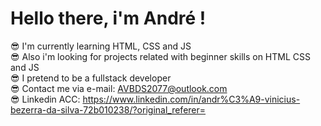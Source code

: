 # Hello there, i'm André !
😎 I'm currently learning HTML, CSS and JS <br>
😎 Also i'm looking for projects related with beginner skills on HTML CSS and JS <br>
😎 I pretend to be a fullstack developer <br>
😎 Contact me via e-mail: AVBDS2077@outlook.com <br>
😎 Linkedin ACC: https://www.linkedin.com/in/andr%C3%A9-vinicius-bezerra-da-silva-72b010238/?original_referer=
